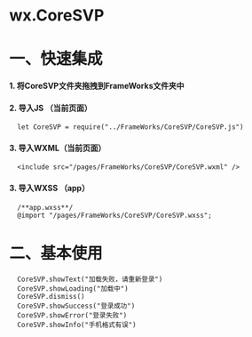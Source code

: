 # wx.CoreSVP

一、快速集成
=======================
#### 1. 将CoreSVP文件夹拖拽到FrameWorks文件夹中
#### 2. 导入JS （当前页面）

      let CoreSVP = require("../FrameWorks/CoreSVP/CoreSVP.js")

#### 3. 导入WXML（当前页面）

      <include src="/pages/FrameWorks/CoreSVP/CoreSVP.wxml" />

#### 3. 导入WXSS （app）

      /**app.wxss**/
      @import "/pages/FrameWorks/CoreSVP/CoreSVP.wxss";

二、基本使用
=======================

      CoreSVP.showText("加载失败，请重新登录")
      CoreSVP.showLoading("加载中")
      CoreSVP.dismiss()
      CoreSVP.showSuccess("登录成功")
      CoreSVP.showError("登录失败")
      CoreSVP.showInfo("手机格式有误")
